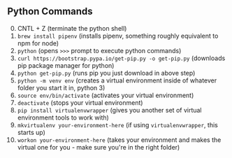 ## Python Commands

00.	  CNTL + Z (terminate the python shell)
01.   `brew install pipenv` (installs pipenv, something roughly equivalent to npm for node)
2.    `python` (opens `>>>` prompt to execute python commands)
3.    `curl https://bootstrap.pypa.io/get-pip.py -o get-pip.py` (downloads pip package manager for python)
4.    `python get-pip.py` (runs pip you just download in above step)
5.    `python -m venv env` (creates a virtual environment inside of whatever folder you start it in, python 3)
6.    `source env/bin/activate` (activates your virtual environment)
7.    `deactivate` (stops your virtual environment)
8.    `pip install virtualenvwrapper` (gives you another set of virtual environment tools to work with)
9.    `mkvirtualenv your-environment-here` (if using `virtualenvwrapper`, this starts up)
10.   `workon your-environment-here` (takes your environment and makes the virtual one for you - make sure you're in the right folder)